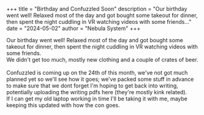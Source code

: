 +++
title = "Birthday and Confuzzled Soon"
description = "Our birthday went well! Relaxed most of the day and got bought some takeout for dinner, then spent the night cuddling in VR watching videos with some friends..."
date = "2024-05-02"
author = "Nebula System"
+++

Our birthday went well! Relaxed most of the day and got bought some takeout for dinner, then spent the night cuddling in VR watching videos with some friends.\
We didn't get too much, mostly new clothing and a couple of crates of beer.
\
\
Confuzzled is coming up on the 24th of this month, we've not got much planned yet so we'll see how it goes; we've packed some stuff in advance to make sure that we dont forget
I'm hoping to get back into writing, potentially uploading the writing pdfs here (they're mostly kink related).\
If I can get my old laptop working in time I'll be taking it with me, maybe keeping this updated with how the con goes.